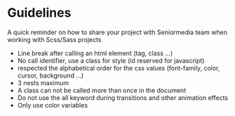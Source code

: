 # Guidelines

A quick reminder on how to share your project with Seniormedia team when working with Scss/Sass projects

* Line break after calling an html element (tag, class ...)
* No call identifier, use a class for style (id reserved for javascript)
* respected the alphabetical order for the css values (font-family, color, cursor, background ...)
* 3 nests maximum
* A class can not be called more than once in the document
* Do not use the all keyword during transitions and other animation effects
* Only use color variables

